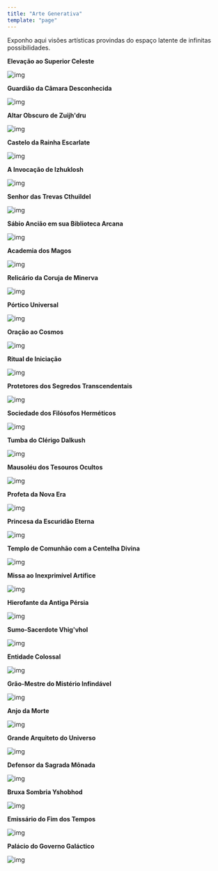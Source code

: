 ```yaml
---
title: "Arte Generativa"
template: "page"
---
```


Exponho aqui visões artísticas provindas do espaço latente de infinitas possibilidades.

<b>Elevação ao Superior Celeste</b>

![img](https://raw.githubusercontent.com/the-akira/akirablog/master/static/aiart/elevation.jpeg)

<b>Guardião da Câmara Desconhecida</b>

![img](https://raw.githubusercontent.com/the-akira/akirablog/master/static/aiart/chamber.jpeg)

<b>Altar Obscuro de Zuijh'dru</b>

![img](https://raw.githubusercontent.com/the-akira/akirablog/master/static/aiart/altar.jpg)

<b>Castelo da Rainha Escarlate</b>

![img](https://raw.githubusercontent.com/the-akira/akirablog/master/static/aiart/scarlet.jpeg)

<b>A Invocação de Izhuklosh</b>

![img](https://raw.githubusercontent.com/the-akira/akirablog/master/static/aiart/invocation.jpeg)

<b>Senhor das Trevas Cthuildel</b>

![img](https://raw.githubusercontent.com/the-akira/akirablog/master/static/aiart/lord.jpeg)

<b>Sábio Ancião em sua Biblioteca Arcana</b>

![img](https://raw.githubusercontent.com/the-akira/akirablog/master/static/aiart/sage.jpeg)

<b>Academia dos Magos</b>

![img](https://raw.githubusercontent.com/the-akira/akirablog/master/static/aiart/mage.jpeg)

<b>Relicário da Coruja de Minerva</b>

![img](https://raw.githubusercontent.com/the-akira/akirablog/master/static/aiart/owl.jpeg)

<b>Pórtico Universal</b>

![img](https://raw.githubusercontent.com/the-akira/akirablog/master/static/aiart/portal.jpeg)

<b>Oração ao Cosmos</b>

![img](https://raw.githubusercontent.com/the-akira/akirablog/master/static/aiart/praying.jpeg)

<b>Ritual de Iniciação</b>

![img](https://raw.githubusercontent.com/the-akira/akirablog/master/static/aiart/ritual.jpeg)

<b>Protetores dos Segredos Transcendentais</b>

![img](https://raw.githubusercontent.com/the-akira/akirablog/master/static/aiart/secrets.jpeg)

<b>Sociedade dos Filósofos Herméticos</b>

![img](https://raw.githubusercontent.com/the-akira/akirablog/master/static/aiart/society.jpeg)

<b>Tumba do Clérigo Dalkush</b>

![img](https://raw.githubusercontent.com/the-akira/akirablog/master/static/aiart/tomb.jpeg)

<b>Mausoléu dos Tesouros Ocultos</b>

![img](https://raw.githubusercontent.com/the-akira/akirablog/master/static/aiart/mausoleum.jpeg)

<b>Profeta da Nova Era</b>

![img](https://raw.githubusercontent.com/the-akira/akirablog/master/static/aiart/prophet.jpeg)

<b>Princesa da Escuridão Eterna</b>

![img](https://raw.githubusercontent.com/the-akira/akirablog/master/static/aiart/princess.jpeg)

<b>Templo de Comunhão com a Centelha Divina</b>

![img](https://raw.githubusercontent.com/the-akira/akirablog/master/static/aiart/temple.jpeg)

<b>Missa ao Inexprimível Artífice</b>

![img](https://raw.githubusercontent.com/the-akira/akirablog/master/static/aiart/priest.jpeg)

<b>Hierofante da Antiga Pérsia</b>

![img](https://raw.githubusercontent.com/the-akira/akirablog/master/static/aiart/persian.jpeg)

<b>Sumo-Sacerdote Vhig'vhol</b>

![img](https://raw.githubusercontent.com/the-akira/akirablog/master/static/aiart/greatpriest.jpeg)

<b>Entidade Colossal</b>

![img](https://raw.githubusercontent.com/the-akira/akirablog/master/static/aiart/entity.jpeg)

<b>Grão-Mestre do Mistério Infindável</b>

![img](https://raw.githubusercontent.com/the-akira/akirablog/master/static/aiart/grandmaster.jpeg)

<b>Anjo da Morte</b>

![img](https://raw.githubusercontent.com/the-akira/akirablog/master/static/aiart/deathangel.jpeg)

<b>Grande Arquiteto do Universo</b>

![img](https://raw.githubusercontent.com/the-akira/akirablog/master/static/aiart/architect.jpeg)

<b>Defensor da Sagrada Mônada</b>

![img](https://raw.githubusercontent.com/the-akira/akirablog/master/static/aiart/monad.jpeg)

<b>Bruxa Sombria Yshobhod</b>

![img](https://raw.githubusercontent.com/the-akira/akirablog/master/static/aiart/witch.jpeg)

<b>Emissário do Fim dos Tempos</b>

![img](https://raw.githubusercontent.com/the-akira/akirablog/master/static/aiart/emissary.jpeg)

<b>Palácio do Governo Galáctico</b>

![img](https://raw.githubusercontent.com/the-akira/akirablog/master/static/aiart/government.jpeg)
